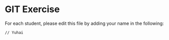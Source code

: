 # GIT Exercise

For each student, please edit this file by adding your name in the following:

```
// Yuhai
```